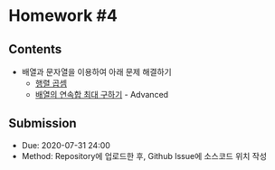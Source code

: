 # Homework #4

## Contents

- 배열과 문자열을 이용하여 아래 문제 해결하기
  - [행렬 곱셈](src/MatMul.java)
  - [배열의 연속합 최대 구하기](src/MaxSum.java) - Advanced

## Submission

- Due: 2020-07-31 24:00
- Method: Repository에 업로드한 후, Github Issue에 소스코드 위치 작성
